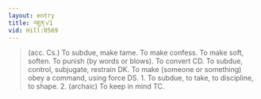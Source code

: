 ```yaml
---
layout: entry
title: འཇུན་√1
vid: Hill:0569
---
```

> (acc. Cs.) To subdue, make tame. To make confess. To make soft, soften. To punish (by words or blows). To convert CD. To subdue, control, subjugate, restrain DK. To make (someone or something) obey a command, using force DS. 1. To subdue, to take, to discipline, to shape. 2. (archaic) To keep in mind TC.
